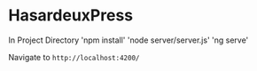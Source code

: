 # HasardeuxPress

In Project Directory
'npm install'
'node server/server.js'
'ng serve'

Navigate to `http://localhost:4200/`
